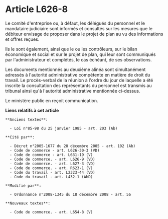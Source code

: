 # Article L626-8

Le comité d'entreprise ou, à défaut, les délégués du personnel et le mandataire judiciaire sont informés et consultés sur les
mesures que le débiteur envisage de proposer dans le projet de plan au vu des informations et offres reçues. 

Ils le sont également, ainsi que le ou les contrôleurs, sur le bilan économique et social et sur le projet de plan, qui leur
sont communiqués par l'administrateur et complétés, le cas échéant, de ses observations.

Les documents mentionnés au deuxième alinéa sont simultanément adressés à l'autorité administrative compétente en matière de
droit du travail. Le procès-verbal de la réunion à l'ordre du jour de laquelle a été inscrite la consultation des
représentants du personnel est transmis au tribunal ainsi qu'à l'autorité administrative mentionnée ci-dessus.

Le ministère public en reçoit communication.

**Liens relatifs à cet article**

	**Anciens textes**:

	  - Loi n°85-98 du 25 janvier 1985 - art. 203 (Ab)

	**Cité par**:

	  - Décret n°2005-1677 du 28 décembre 2005 - art. 102 (Ab)
	  - Code de commerce - art. L626-30-3 (VD)
	  - Code de commerce - art. L631-19 (V)
	  - Code de commerce. - art. L626-9 (VD)
	  - Code de commerce. - art. L627-3 (VD)
	  - Code de commerce. - art. R623-1 (V)
	  - Code du travail - art. L2323-44 (VD)
	  - Code du travail - art. L432-1 (AbD)

	**Modifié par**:

	  - Ordonnance n°2008-1345 du 18 décembre 2008 - art. 56

	**Nouveaux textes**:

	  - Code de commerce. - art. L654-8 (V)
